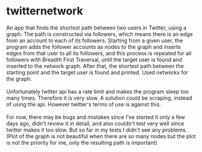 # twitternetwork

An app that finds the shortest path between two users in Twitter, using a graph. The path is constructed via followers, which means there is an edge from an account to each of its followers. Starting from a given user, the program adds the follower accounts as nodes to the graph and inserts edges from that user to all its followers, and this process is repeated for all followers with Breadth First Traversal, until the target user is found and inserted to the network graph. After that, the shortest path between the starting point and the target user is found and printed. Used networkx for the graph. <br> <br> Unfortunately twitter api has a rate limit and makes the program sleep too many times. Therefore it is very slow. A solution could be scraping, instead of using the api. However twitter's terms of use is against this. <br> <br> For now, there may be bugs and mistakes since I've started it only a few days ago, didn't review it in detail, and also couldn't test very well since twitter makes it too slow. But so far in my tests I didn't see any problems. (Plot of the graph is not beautiful when there are so many nodes but the plot is not the priority for me, only the resulting path is important)
